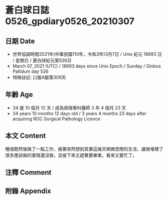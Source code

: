 [_metadata_:encoding]: - "utf-8"
[_metadata_:language]: - "zh-Hant-TW"
[_metadata_:fileformat]: - "markdown"
[_metadata_:MIME_type]: - "text/plain"
[_metadata_:markdown_version]: - "commonmark version 0.29"
[_metadata_:markdown_spec]: - "https://spec.commonmark.org/0.29/"

# 蒼白球日誌0526_gpdiary0526_20210307 #

## 日期 Date ##

* 世界協調時間2021年(中華民國110年，令和3年)3月7日 / Unix 紀元 18693 日 / 星期日 / 蒼白球紀元第526日
* March 07, 2021 (UTC) / 18693 days since Unix Epoch / Sunday / Globus Pallidum day 526
* 特殊註記: 口服A酸第309天

## 年齡 Age ##

* 34 歲 10 個月 12 天 / 成為病理專科醫師 3 年 4 個月 23 天
* 34 years 10 months 12 days old / 3 years 4 months 23 days after acquiring ROC Surgical Pathology Licence

## 本文 Content ##

睡很飽然後做了一點工作，接著突然想到其實這幾天稍微悠閒的生活，讓我堆積了很多應該做的事情還沒做，且接下來又趕著要畢業，看來又要忙了。

## 注釋 Comment ##


## 附錄 Appendix ##

